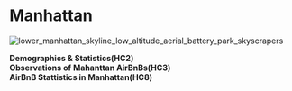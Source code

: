 # Manhattan
![lower_manhattan_skyline_low_altitude_aerial_battery_park_skyscrapers](https://user-images.githubusercontent.com/73083156/99820650-0b63c300-2b1f-11eb-861b-2ef8a780fefc.jpg)

**Demographics & Statistics(HC2)**  
**Observations of Mahanttan AirBnBs(HC3)**  
**AirBnB Stattistics in Manhattan(HC8)**
